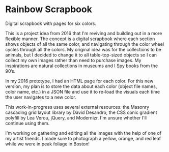 # Rainbow Scrapbook
Digital scrapbook with pages for six colors.
 
This is a project idea from 2016 that I'm reviving and building out in a more flexible manner. The concept is a digital scrapbook where each section shows objects of all the same color, and navigating through the color wheel cycles through all the colors. My original idea was for the collections to be animals, but I decided to change it to all table-top-sized objects so I can collect my own images rather than need to purchase images. My inspirations are natural collections in museums and I Spy books from the 90’s.

In my 2016 prototype, I had an HTML page for each color. For this new version, my plan is to store the data about each color (object file names, color name, etc.) in a JSON file and use it to re-load the visuals each time the user navigates to a new color.

This work-in-progress uses several external resources: the Masonry cascading grid layout library by David Desandro, the CSS conic gradient polyfill by Lea Verou, jQuery, and Modernizr. I'm unsure whether I'll continue using them.

I'm working on gathering and editing all the images with the help of one of my artist friends. I made sure to photograph a yellow, orange, and red leaf while we were in peak foliage in Boston!
